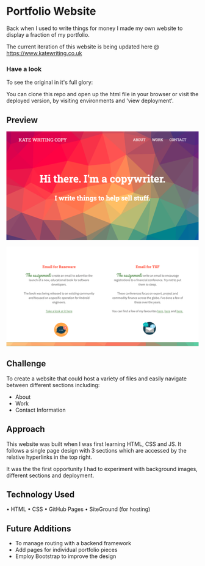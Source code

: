 # Portfolio Website

Back when I used to write things for money I made my own website to display a fraction of my portfolio.

The current iteration of this website is being updated here @ https://www.katewriting.co.uk

### Have a look

To see the original in it's full glory:

You can clone this repo and open up the html file in your browser or visit the deployed version, by visiting environments and 'view deployment'.

## Preview

![Top Section](./img/copywriter_site_screenshot.png)

![Portfolio Section](./img/website_content_screenshot.png)


## Challenge

To create a website that could host a variety of files and easily navigate between different sections including:

* About
* Work
* Contact Information

## Approach

This website was built when I was first learning HTML, CSS and JS. It follows a single page design with 3 sections which are accessed by the relative hyperlinks in the top right.

It was the the first opportunity I had to experiment with background images, different sections and deployment.

## Technology Used

• HTML • CSS • GitHub Pages • SiteGround (for hosting)

## Future Additions

* To manage routing with a backend framework
* Add pages for individual portfolio pieces
* Employ Bootstrap to improve the design
